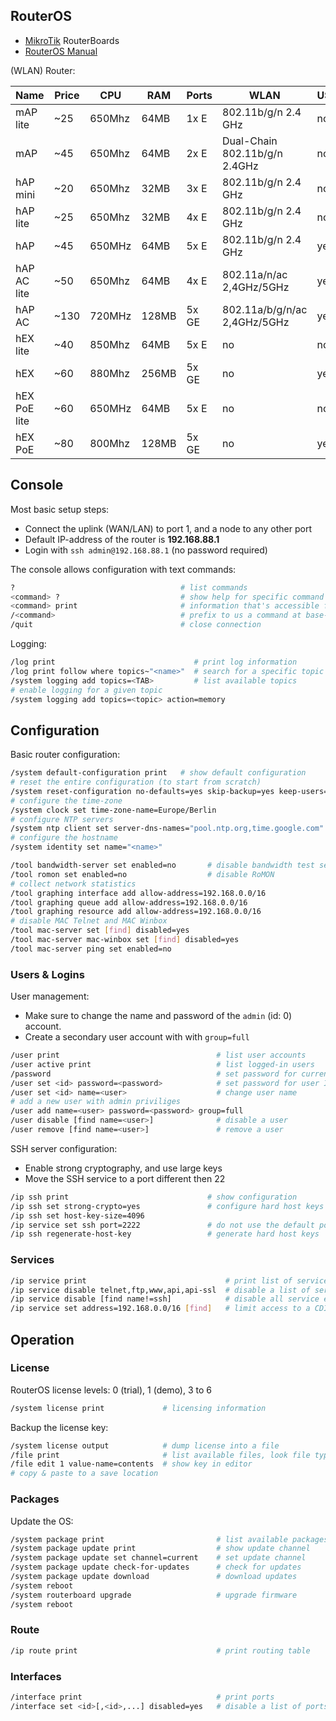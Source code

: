 ## RouterOS

* [MikroTik](https://mikrotik.com/products) RouterBoards 
* [RouterOS Manual](https://wiki.mikrotik.com/wiki/Manual:TOC)

(WLAN) Router:

| Name         | Price | CPU    | RAM   | Ports | WLAN                          | USB | SFP | PoE        |
|--------------|-------|--------|-------|-------|-------------------------------|-----|-----|------------|
| mAP lite     | ~25   | 650Mhz |  64MB | 1x E  | 802.11b/g/n 2.4 GHz           | no  | no  | 1x (in)    |
| mAP          | ~45   | 650Mhz |  64MB | 2x E  | Dual-Chain 802.11b/g/n 2.4GHz | no  | no  | 1x (in/out)
| hAP mini     | ~20   | 650Mhz |  32MB | 3x E  | 802.11b/g/n 2.4 GHz           | no  | no  | no         |
| hAP lite     | ~25   | 650Mhz |  32MB | 4x E  | 802.11b/g/n 2.4 GHz           | no  | no  | no         |
| hAP          | ~45   | 650MHz |  64MB | 5x E  | 802.11b/g/n 2.4 GHz           | yes | no  | 1x         |
| hAP AC lite  | ~50   | 650Mhz |  64MB | 4x E  | 802.11a/n/ac 2,4GHz/5GHz      | yes | no  | 1x         |
| hAP AC       | ~130  | 720MHz | 128MB | 5x GE | 802.11a/b/g/n/ac 2,4GHz/5GHz  | yes | 1x  | 1x         |
| hEX lite     | ~40   | 850Mhz |  64MB | 5x E  | no                            | no  | no  | no         |
| hEX          | ~60   | 880Mhz | 256MB | 5x GE | no                            | yes | no  | no         | 
| hEX PoE lite | ~60   | 650MHz |  64MB | 5x E  | no                            | no  | no  | 4x         |
| hEX PoE      | ~80   | 800Mhz | 128MB | 5x GE | no                            | yes | 1x  | 4x         |

## Console

Most basic setup steps:

* Connect the uplink (WAN/LAN) to port 1, and a node to any other port
* Default IP-address of the router is **192.168.88.1**
* Login with `ssh admin@192.168.88.1` (no password required)

The console allows configuration with text commands:

```bash
?                                     # list commands
<command> ?                           # show help for specific command
<command> print                       # information that's accessible from particular command level
/<command>                            # prefix to us a command at base-level
/quit                                 # close connection
```

Logging:

```bash
/log print                               # print log information
/log print follow where topics~"<name>"  # search for a specific topic
/system logging add topics=<TAB>         # list available topics
# enable logging for a given topic
/system logging add topics=<topic> action=memory
```


## Configuration

Basic router configuration:

```bash
/system default-configuration print   # show default configuration
# reset the entire configuration (to start from scratch)
/system reset-configuration no-defaults=yes skip-backup=yes keep-users=no
# configure the time-zone
/system clock set time-zone-name=Europe/Berlin
# configure NTP servers
/system ntp client set server-dns-names="pool.ntp.org,time.google.com" enabled=yes
# configure the hostname
/system identity set name="<name>"
```


```bash
/tool bandwidth-server set enabled=no       # disable bandwidth test server
/tool romon set enabled=no                  # disable RoMON
# collect network statistics
/tool graphing interface add allow-address=192.168.0.0/16
/tool graphing queue add allow-address=192.168.0.0/16
/tool graphing resource add allow-address=192.168.0.0/16
# disable MAC Telnet and MAC Winbox
/tool mac-server set [find] disabled=yes
/tool mac-server mac-winbox set [find] disabled=yes
/tool mac-server ping set enabled=no
```

### Users & Logins

User management:

* Make sure to change the name and password of the `admin` (id: 0) account.
* Create a secondary user account with with `group=full`

```bash
/user print                                   # list user accounts
/user active print                            # list logged-in users
/password                                     # set password for current user
/user set <id> password=<password>            # set password for user ID
/user set <id> name=<user>                    # change user name
# add a new user with admin priviliges
/user add name=<user> password=<password> group=full
/user disable [find name=<user>]              # disable a user
/user remove [find name=<user>]               # remove a user
```

SSH server configuration:

* Enable strong cryptography, and use large keys
* Move the SSH service to a port different then 22

```bash
/ip ssh print                               # show configuration
/ip ssh set strong-crypto=yes               # configure hard host keys
/ip ssh set host-key-size=4096
/ip service set ssh port=2222               # do not use the default port
/ip ssh regenerate-host-key                 # generate hard host keys
```

### Services

```bash
/ip service print                               # print list of services 
/ip service disable telnet,ftp,www,api,api-ssl  # disable a list of services
/ip service disable [find name!=ssh]            # disable all service except SSH
/ip service set address=192.168.0.0/16 [find]   # limit access to a CDIR
```

## Operation

### License

RouterOS license levels: 0 (trial), 1 (demo), 3 to 6 

```bash
/system license print             # licensing information
```

Backup the license key:

```bash
/system license output            # dump license into a file
/file print                       # list available files, look file type .key
/file edit 1 value-name=contents  # show key in editor
# copy & paste to a save location
```

### Packages

Update the OS:

```bash
/system package print                         # list available packages
/system package update print                  # show update channel
/system package update set channel=current    # set update channel
/system package update check-for-updates      # check for updates
/system package update download               # download updates
/system reboot                                
/system routerboard upgrade                   # upgrade firmware
/system reboot          
```

### Route

```bash
/ip route print                               # print routing table
```

### Interfaces

```bash
/interface print                              # print ports
/interface set <id>[,<id>,...] disabled=yes   # disable a list of ports
```
```

